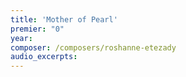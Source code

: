 ```yaml
---
title: 'Mother of Pearl'
premier: "0"
year: 
composer: /composers/roshanne-etezady
audio_excerpts: 
---
```

